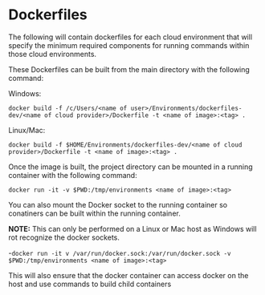 # Dockerfiles

The following will contain dockerfiles for each cloud environment that will specify the minimum required components for running commands within those cloud environments.

These Dockerfiles can be built from the main directory with the following command:

Windows:

`docker build -f /c/Users/<name of user>/Environments/dockerfiles-dev/<name of cloud provider>/Dockerfile -t <name of image>:<tag> .`

Linux/Mac:

`docker build -f $HOME/Environments/dockerfiles-dev/<name of cloud provider>/Dockerfile -t <name of image>:<tag> .`

Once the image is built, the project directory can be mounted in a running container with the following command:

`docker run -it -v $PWD:/tmp/environments <name of image>:<tag>`

You can also mount the Docker socket to the running container so conatiners can be built within the running container.

**NOTE:** This can only be performed on a Linux or Mac host as Windows will rot recognize the docker sockets.

-`docker run -it v /var/run/docker.sock:/var/run/docker.sock -v $PWD:/tmp/environments <name of image>:<tag>`

This will also ensure that the docker container can access docker on the host and use commands to build child containers